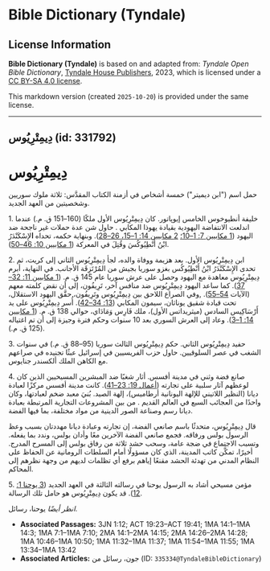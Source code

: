 # Bible Dictionary (Tyndale)

## License Information

**Bible Dictionary (Tyndale)** is based on and adapted from: _Tyndale Open Bible Dictionary_, [Tyndale House Publishers](https://tyndaleopenresources.com/), 2023, which is licensed under a [CC BY-SA 4.0 license](https://creativecommons.org/licenses/by-sa/4.0/legalcode.en).

This markdown version (created `2025-10-20`) is provided under the same license.



--------------------------------

## دِيمِتْرِيُوس (id: 331792)

**دِيمِتْرِيُوس**
=================

حمل اسم ("ابن ديميتر") خمسة أشخاص في أزمنة الكتاب المقدَّس: ثلاثة ملوك سوريين وشخصيتين من العهد الجديد.

1\. خليفة أنطيوخوس الخامس إيوپاتور. كان دِيمِتْرِيُوس الأول ملكًا (160–151 ق. م.) عندما اندلعت الانتفاضة اليهودية بقيادة يهوذا المكابي . حاول شن عدة حملات غير ناجحة ضد اليهود ([1 مكابيين 7: 1–10؛](https://ref.ly/1Macc7:1-1Macc7:10) [2 مكابيين 14: 1–15، 26–28](https://ref.ly/2Macc14:1-2Macc14:15)). وبنهاية حكمه، تحداه **ا**لإِسْكَنْدَرُ ابْنُ أَنْطِيُوكُسَ وقُتِلَ في المعركة ([1 مكابيين 10: 46–50](https://ref.ly/1Macc10:46-1Macc10:50)).

2\. ابن دِيمِتْرِيُوس الأول. بعد هزيمة ووفاة والده، لجأ دِيمِتْرِيُوس الثاني إلى كريت، ثم تحدى الإِسْكَنْدَرُ ابْنُ أَنْطِيُوكُس بغزو سوريا بجيش من المُرْتَزِقَة الأجانب. في النهاية، أبرم دِيمِتْرِيُوس معاهدة مع اليهود وحصل على عرش سوريا عام 145 ق. م. ([1 مكابيين 11: 32–37](https://ref.ly/1Macc11:32-1Macc11:37)). كما ساعد اليهود دِيمِتْرِيُوس ضد منافس آخر، تَرِيفُون، إلى أن نقض كلمته معهم (الآيات [54–55](https://ref.ly/1Macc11:54-1Macc11:55)). ,وفي الصراع اللاحق بين دِيمِتْرِيُوس وتَرِيفُون، حقَّق اليهود الاستقلال، تحت قيادة شقيق يوناثان، سيمون المكابي ([13: 34–42](https://ref.ly/1Macc13:34-1Macc13:42)). أُسر دِيمِتْرِيُوس على يد أَرْسَاكِيس السادس (ميثريداتس الأول)، ملك فَارِس وَمَادَاي، حوالي 138 ق. م. ([1 مكابيين 14: 1–3](https://ref.ly/1Macc14:1-1Macc14:3)). وعاد إلى العرش السوري بعد 10 سنوات وحكم فترة وجيزة إلى أن تم اغتياله (125 ق. م.).

3\. حفيد دِيمِتْرِيُوس الثاني. حكم دِيمِتْرِيُوس الثالث سوريا (95–88 ق. م.) في سنوات الشغب في عصر السلوقيين. حاول حزب الفريسيين في إسرائيل عبثًا تجنيده في صراعهم مع الكاهن الملك ألكسندر جنايوس.

4\. صانع فضة وثني في مدينة أفسس. أثار شغبًا ضد المبشرين المسيحيين الذين كان لوعظهم آثار سلبية على تجارته ([أعمال 19: 23–41](https://ref.ly/Acts19:23-Acts19:41)). كانت مدينة أفسس مركزًا لعبادة ديانا (النظير اللاتيني للإلهة اليونانية أرطاميس)، إلهة الصيد. بُنيَ معبد ضخم لعبادتها، وكان واحدًا من العجائب السبع في العالم القديم . من بين المشروعات التجارية المرتبطة بعبادة ديانا رسم وصناعة الصور الدينية من مواد مختلفة، بما فيها الفضة.

قال دِيمِتْرِيُوس، متحدثًا باسم صانعي الفضة، إن تجارته وعبادة ديانا مهددتان بسبب وعظ الرسول بولس ورفاقه. فجمع صانعي الفضة الآخرين معًا وأدان بولس، وندد بما يفعله. وتسبب الاجتماع في ضجة عامة، وسحب حشد ثلاثة من رفاق بولس إلى المسرح المدرج. أخيرًا، تمكَّن كاتب المدينة، الذي كان مسؤولًا أمام السلطات الرومانية عن الحفاظ على النظام المدني من تهدئة الحشد مقنعًا إياهم برفع أي تظلمات لديهم من وجهة نظرهم إلى المحاكم.

5\. مؤمن مسيحي أشاد به الرسول يوحنا في رسالته الثالثة في العهد الجديد ([3 يوحنا 1: 12](https://ref.ly/3John1:12)). قد يكون دِيمِتْرِيُوس هو حامل تلك الرسالة.

*انظر أيضًا* يوحنا، رسائل.

* **Associated Passages:** 3JN 1:12; ACT 19:23–ACT 19:41; 1MA 14:1–1MA 14:3; 1MA 7:1–1MA 7:10; 2MA 14:1–2MA 14:15; 2MA 14:26–2MA 14:28; 1MA 10:46–1MA 10:50; 1MA 11:32–1MA 11:37; 1MA 11:54–1MA 11:55; 1MA 13:34–1MA 13:42
* **Associated Articles:** جون، رسائل من (ID: `335334@TyndaleBibleDictionary`)

